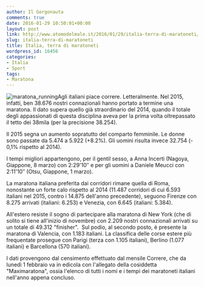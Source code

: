 ```yaml
---
author: Il Gorgonauta
comments: true
date: 2016-01-29 10:50:01+00:00
layout: post
link: http://www.atomodelmale.it/2016/01/29/italia-terra-di-maratoneti/
slug: italia-terra-di-maratoneti
title: Italia, terra di maratoneti
wordpress_id: 16456
categories:
- Italia
- Sport
tags:
- Maratona
---
```


![maratona_running](http://www.atomodelmale.it/wp-content/uploads/2013/11/maratona_running-300x200.jpg)Agli italiani piace correre. Letteralmente. Nel 2015, infatti, ben 38.676 nostri connazionali hanno portato a termine una maratona. Il dato supera quello già straordinario del 2014, quando il totale degli appassionati di questa disciplina aveva per la prima volta oltrepassato il tetto dei 38mila (per la precisione 38.254).

Il 2015 segna un aumento sopratutto del comparto femminile. Le donne sono passate da 5.474 a 5.922 (+8.2%). Gli uomini risulta invece 32.754 (- 0,1% rispetto al 2014).

I tempi migliori appartengono, per il gentil sesso, a Anna Incerti (Nagoya, Giappone, 8 marzo) con 2:29'10″ e per gli uomini a Daniele Meucci con 2:11'10″ (Otsu, Giappone, 1 marzo).


La maratona italiana preferita dai corridori rimane quella di Roma, nonostante un forte calo rispetto al 2014 (11.487 corridori di cui 6.593 italiani nel 2015, contro i 14.875 dell'anno precedente), seguono Firenze con 8.275 arrivati (italiani: 6.253) e Venezia, con 6.645 (italiani: 5.384).

All'estero resiste il sogno di partecipare alla maratona di New York (che di solito si tiene all'inizio di novembre) con 2.209 nostri connazionali arrivati su un totale di 49.312 "finisher".  Sul podio, al secondo posto, è presente la maratona di Valencia, con 1.183 italiani. La classifica delle corse estere più frequentate prosegue con Parigi (terza con 1.105 italiani), Berlino (1.077 italiani) e Barcellona (570 italiani).

I dati provengono dal censimento effettuato dal mensile Correre, che da lunedì 1 febbraio va in edicola con l'allegato della cosiddetta "Maximaratona", ossia l'elenco di tutti i nomi e i tempi dei maratoneti italiani nell'anno appena concluso.
